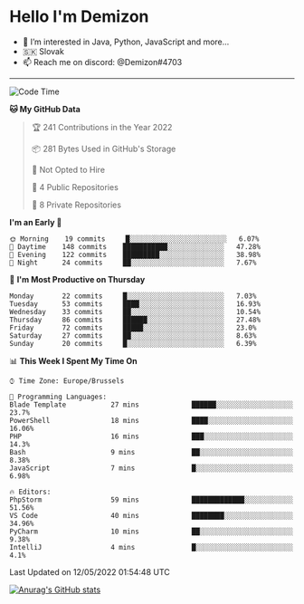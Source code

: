 # Hello I'm Demizon
- 👀 I’m interested in Java, Python, JavaScript and more...
- 🇸🇰 Slovak
- 📫 Reach me on discord: @Demizon#4703

---

<!--START_SECTION:waka-->
![Code Time](http://img.shields.io/badge/Code%20Time-0%20secs-blue)

**🐱 My GitHub Data** 

> 🏆 241 Contributions in the Year 2022
 > 
> 📦 281 Bytes Used in GitHub's Storage 
 > 
> 🚫 Not Opted to Hire
 > 
> 📜 4 Public Repositories 
 > 
> 🔑 8 Private Repositories  
 > 
**I'm an Early 🐤** 

```text
🌞 Morning    19 commits     █░░░░░░░░░░░░░░░░░░░░░░░░   6.07% 
🌆 Daytime    148 commits    ███████████░░░░░░░░░░░░░░   47.28% 
🌃 Evening    122 commits    █████████░░░░░░░░░░░░░░░░   38.98% 
🌙 Night      24 commits     ██░░░░░░░░░░░░░░░░░░░░░░░   7.67%

```
📅 **I'm Most Productive on Thursday** 

```text
Monday       22 commits     █░░░░░░░░░░░░░░░░░░░░░░░░   7.03% 
Tuesday      53 commits     ████░░░░░░░░░░░░░░░░░░░░░   16.93% 
Wednesday    33 commits     ██░░░░░░░░░░░░░░░░░░░░░░░   10.54% 
Thursday     86 commits     ██████░░░░░░░░░░░░░░░░░░░   27.48% 
Friday       72 commits     █████░░░░░░░░░░░░░░░░░░░░   23.0% 
Saturday     27 commits     ██░░░░░░░░░░░░░░░░░░░░░░░   8.63% 
Sunday       20 commits     █░░░░░░░░░░░░░░░░░░░░░░░░   6.39%

```


📊 **This Week I Spent My Time On** 

```text
⌚︎ Time Zone: Europe/Brussels

💬 Programming Languages: 
Blade Template           27 mins             ██████░░░░░░░░░░░░░░░░░░░   23.7% 
PowerShell               18 mins             ████░░░░░░░░░░░░░░░░░░░░░   16.06% 
PHP                      16 mins             ███░░░░░░░░░░░░░░░░░░░░░░   14.3% 
Bash                     9 mins              ██░░░░░░░░░░░░░░░░░░░░░░░   8.38% 
JavaScript               7 mins              █░░░░░░░░░░░░░░░░░░░░░░░░   6.98%

🔥 Editors: 
PhpStorm                 59 mins             █████████████░░░░░░░░░░░░   51.56% 
VS Code                  40 mins             ████████░░░░░░░░░░░░░░░░░   34.96% 
PyCharm                  10 mins             ██░░░░░░░░░░░░░░░░░░░░░░░   9.38% 
IntelliJ                 4 mins              █░░░░░░░░░░░░░░░░░░░░░░░░   4.1%

```


 Last Updated on 12/05/2022 01:54:48 UTC
<!--END_SECTION:waka-->

[![Anurag's GitHub stats](https://github-readme-stats.vercel.app/api?username=Demizon3433)](https://github.com/anuraghazra/github-readme-stats)
